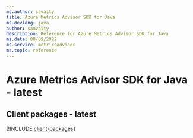 ```yaml
---
ms.author: savaity
title: Azure Metrics Advisor SDK for Java
ms.devlang: java
author: samvaity
description: Reference for Azure Metrics Advisor SDK for Java
ms.data: 08/09/2022
ms.service: metricsadvisor
ms.topic: reference
---
```

# Azure Metrics Advisor SDK for Java - latest

## Client packages - latest
[!INCLUDE [client-packages](metrics-advisor-client-index.md)]
